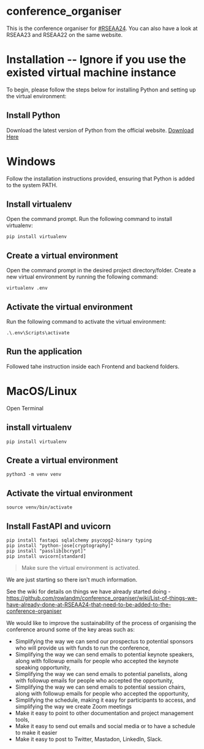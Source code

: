 # conference_organiser
This is the conference organiser for [#RSEAA24](https://rseaa.github.io/). You can also have a look at RSEAA23 and RSEAA22 on the same website.

# Installation -- Ignore if you use the existed virtual machine instance
To begin, please follow the steps below for installing Python and setting up the virtual environment:

## Install Python
Download the latest version of Python from the official website.
[Download Here](https://www.python.org/)

# Windows
Follow the installation instructions provided, ensuring that Python is added to the system PATH.
## Install virtualenv
Open the command prompt.
Run the following command to install virtualenv:
```
pip install virtualenv
```
## Create a virtual environment
Open the command prompt in the desired project directory/folder.
Create a new virtual environment by running the following command:

```
virtualenv .env
```
## Activate the virtual environment
Run the following command to activate the virtual environment:
```
.\.env\Scripts\activate
```
## Run the application
Followed tahe instruction inside each Frontend and backend folders.


# MacOS/Linux
Open Terminal
## install virtualenv
```
pip install virtualenv
```
## Create a virtual environment
```
python3 -m venv venv
```
## Activate the virtual environment
```
source venv/bin/activate
```
## Install FastAPI and uvicorn
```
pip install fastapi sqlalchemy psycopg2-binary typing
pip install "python-jose[cryptography]"
pip install "passlib[bcrypt]"
pip install uvicorn[standard]

```

>Make sure the virtual environment is activated.

We are just starting so there isn't much information.

See the wiki for details on things we have already started doing - https://github.com/rowlandm/conference_organiser/wiki/List-of-things-we-have-already-done-at-RSEAA24-that-need-to-be-added-to-the-conference-organiser

We would like to improve the sustainability of the process of organising the conference around some of the key areas such as: 
- Simplifying the way we can send our prospectus to potential sponsors who will provide us with funds to run the conference, 
- Simplifying the way we can send emails to potential keynote speakers, along with followup emails for people who accepted the keynote speaking opportunity, 
- Simplifying the way we can send emails to potential panelists, along with followup emails for people who accepted the opportunity, 
- Simplifying the way we can send emails to potential session chairs, along with followup emails for people who accepted the opportunity, 
- Simplifying the schedule, making it easy for participants to access, and simplifying the way we create Zoom meetings  
- Make it easy to point to other documentation and project management tools, 
- Make it easy to send out emails and social media or to have a schedule to make it easier
- Make it easy to post to Twitter, Mastadon, LinkedIn, Slack.
